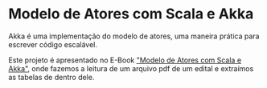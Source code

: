 # Modelo de Atores com Scala e Akka

Akka é uma implementação do modelo de atores, uma maneira prática para escrever código escalável. 

Este projeto é apresentado no E-Book ["Modelo de Atores com Scala e Akka"](http://scalacamp.com.br/index.php/2017/03/13/novo-e-book-do-scalacamp-akka/), onde 
fazemos a leitura de um arquivo pdf de um edital e extraímos as tabelas de dentro dele.